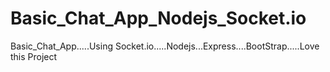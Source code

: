 # Basic_Chat_App_Nodejs_Socket.io
Basic_Chat_App.....Using Socket.io.....Nodejs...Express....BootStrap.....Love this Project
